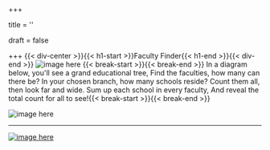 +++

title = ''

draft = false

+++
{{< div-center >}}{{< h1-start >}}Faculty Finder{{< h1-end >}}{{< div-end >}}
![image here](../images/chest-3.png#center)
{{< break-start >}}{{< break-end >}}
In a diagram below, you'll see a grand educational tree,
Find the faculties, how many can there be?
In your chosen branch, how many schools reside?
Count them all, then look far and wide.
Sum up each school in every faculty,
And reveal the total count for all to see!{{< break-start >}}{{< break-end >}}

![image here](../images/uni-diagram.gif#center)

___

[![image here](../images/lost-icon.png#center)](../lost)